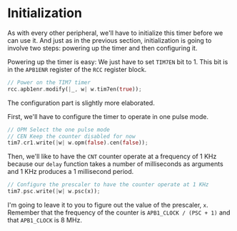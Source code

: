 # Initialization

As with every other peripheral, we'll have to initialize this timer before we
can use it. And just as in the previous section, initialization is going to
involve two steps: powering up the timer and then configuring it.

Powering up the timer is easy: We just have to set `TIM7EN` bit to 1. This bit
is in the `APB1ENR` register of the `RCC` register block.

``` rust
// Power on the TIM7 timer
rcc.apb1enr.modify(|_, w| w.tim7en(true));
```

The configuration part is slightly more elaborated.

First, we'll have to configure the timer to operate in one pulse mode.

``` rust
// OPM Select the one pulse mode
// CEN Keep the counter disabled for now
tim7.cr1.write(|w| w.opm(false).cen(false));
```

Then, we'll like to have the `CNT` counter operate at a frequency of 1 KHz
because our `delay` function takes a number of milliseconds as arguments and 1
KHz produces a 1 millisecond period.

``` rust
// Configure the prescaler to have the counter operate at 1 KHz
tim7.psc.write(|w| w.psc(x));
```

I'm going to leave it to you to figure out the value of the prescaler, `x`.
Remember that the frequency of the counter is `APB1_CLOCK / (PSC + 1)` and that
`APB1_CLOCK` is 8 MHz.
